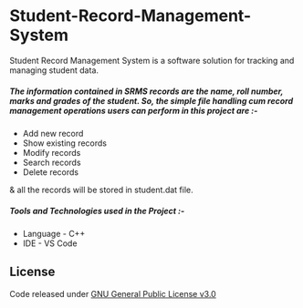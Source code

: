 # Student-Record-Management-System
Student Record Management System is a software solution for tracking and managing student data. 

##### The information contained in SRMS records are the name, roll number, marks and grades of the student. So, the simple file handling cum record management operations users can perform in this project are :-

* Add new record
* Show existing records
* Modify records
* Search records
* Delete records

& all the records will be stored in student.dat file. 

##### Tools and Technologies used in the Project :-

* Language - C++
* IDE - VS Code

## License

Code released under [GNU General Public License v3.0](https://www.gnu.org/licenses/gpl-3.0.en.html) 
